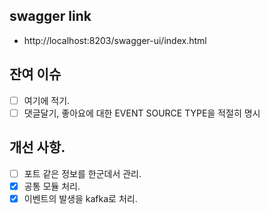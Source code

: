 ## swagger link

* http://localhost:8203/swagger-ui/index.html

## 잔여 이슈

* [ ] 여기에 적기.
* [ ] 댓글달기, 좋아요에 대한 EVENT SOURCE TYPE을 적절히 명시

## 개선 사항.

* [ ] 포트 같은 정보를 한군데서 관리.
* [x] 공통 모듈 처리.
* [x] 이벤트의 발생을 kafka로 처리.
